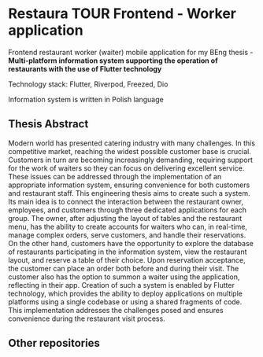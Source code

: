 # Restaura TOUR Frontend - Worker application
Frontend restaurant worker (waiter) mobile application for my BEng thesis - **Multi-platform information system supporting the operation of restaurants with the use of Flutter technology**

Technology stack: Flutter, Riverpod, Freezed, Dio 

Information system is written in Polish language

## Thesis Abstract

Modern world has presented catering industry with many challenges. In this competitive market, reaching the widest possible customer base is crucial. Customers in turn are becoming increasingly demanding, requiring support for the work of waiters so they can focus on delivering excellent service. These issues can be addressed through the implementation of an appropriate information system, ensuring convenience for both customers and restaurant staff. This engineering thesis aims to create such a system. Its main idea is to connect the interaction between the restaurant owner, employees, and customers through three dedicated applications for each group. The owner, after adjusting the layout of tables and the restaurant menu, has the ability to create accounts for waiters who can, in real-time, manage complex orders, serve customers, and handle their reservations. On the other hand, customers have the opportunity to explore the database of restaurants participating in the information system, view the restaurant layout, and reserve a table of their choice. Upon reservation acceptance, the customer can place an order both before and during their visit. The customer also has the option to summon a waiter using the application, reflecting in their app. Creation of such a system is enabled by Flutter technology, which provides the ability to deploy applications on multiple platforms using a single codebase or using a shared fragments of code. This implementation addresses the challenges posed and ensures convenience during the restaurant visit process.

## Other repositories
